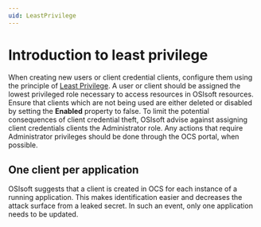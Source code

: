 ```yaml
---
uid: LeastPrivilege
---
```


# Introduction to least privilege

When creating new users or client credential clients, configure them using the principle of [Least Privilege](https://us-cert.cisa.gov/bsi/articles/knowledge/principles/least-privilege). A user or client should be assigned the lowest privileged role necessary to access resources in OSIsoft resources.
Ensure that clients which are not being used are either deleted or disabled by setting the **Enabled** property to false.
To limit the potential consequences of client credential theft, OSIsoft advise against assigning client credentials clients the Administrator role. Any actions that require Administrator privileges should be done through the OCS portal, when possible. 

## One client per application
OSIsoft suggests that a client is created in OCS for each instance of a running application. This makes identification easier and decreases the attack surface from a leaked secret. In such an event, only one application needs to be updated.
